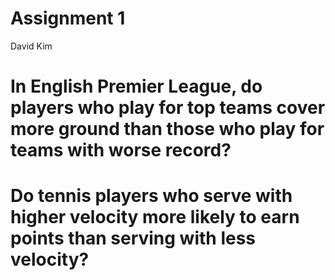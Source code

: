 # Assignment 1
David Kim

# In English Premier League, do players who play for top teams cover more ground than those who play for teams with worse record?



# Do tennis players who serve with higher velocity more likely to earn points than serving with less velocity?
